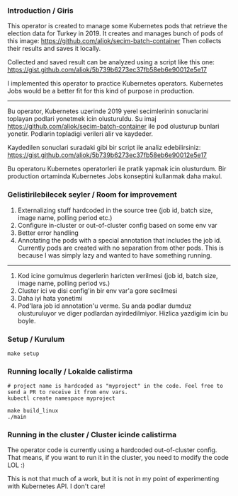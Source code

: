 ### Introduction / Giris

This operator is created to manage some Kubernetes pods that retrieve the election data for Turkey in 2019.
It creates and manages bunch of pods of this image: <https://github.com/aliok/secim-batch-container>
Then collects their results and saves it locally.

Collected and saved result can be analyzed using a script like this one: <https://gist.github.com/aliok/5b739b6273ec37fb58eb6e90012e5e17>

I implemented this operator to practice Kubernetes operators. Kubernetes Jobs would be a better fit for this kind of purpose in production.

-----

Bu operator, Kubernetes uzerinde 2019 yerel secimlerinin sonuclarini toplayan podlari yonetmek icin olusturuldu. 
Su imaj <https://github.com/aliok/secim-batch-container> ile pod olusturup bunlari yonetir. Podlarin topladigi verileri
alir ve kaydeder.

Kaydedilen sonuclari suradaki gibi bir script ile analiz edebilirsiniz: <https://gist.github.com/aliok/5b739b6273ec37fb58eb6e90012e5e17>

Bu operatoru Kubernetes operatorleri ile pratik yapmak icin olusturdum. Bir production ortaminda Kubernetes Jobs konseptini kullanmak daha makul. 


### Gelistirilebilecek seyler / Room for improvement

1. Externalizing stuff hardcoded in the source tree (job id, batch size, image name, polling period etc.)
2. Configure in-cluster or out-of-cluster config based on some env var
3. Better error handling
4. Annotating the pods with a special annotation that includes the job id. Currently pods are created with no separation from other pods.
   This is because I was simply lazy and wanted to have something running.

-----

1. Kod icine gomulmus degerlerin haricten verilmesi (job id, batch size, image name, polling period vs.)
2. Cluster ici ve disi config'in bir env var'a gore secilmesi
3. Daha iyi hata yonetimi
4. Pod'lara job id annotation'u verme. Su anda podlar dumduz olusturuluyor ve diger podlardan ayirdedilmiyor. Hizlica yazdigim icin bu boyle.

### Setup / Kurulum

```
make setup
```

### Running locally / Lokalde calistirma

```
# project name is hardcoded as "myproject" in the code. Feel free to send a PR to receive it from env vars.
kubectl create namespace myproject

make build_linux
./main
```

### Running in the cluster / Cluster icinde calistirma

The operator code is currently using a hardcoded out-of-cluster config. That means, if you want to run it in the cluster,
you need to modify the code LOL :)

This is not that much of a work, but it is not in my point of experimenting with Kubernetes API. I don't care! 